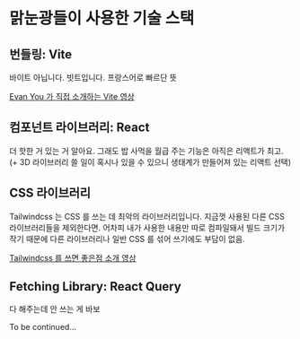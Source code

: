 # 맑눈광들이 사용한 기술 스택

## 번들링: Vite

바이트 아닙니다. 빗트입니다. 프랑스어로 빠르단 뜻

[Evan You 가 직접 소개하는 Vite 영상](https://www.youtube.com/watch?v=DkGV5F4XnfQ&t=17s)

## 컴포넌트 라이브러리: React

더 핫한 거 있는 거 알아요. 그래도 밥 사먹을 월급 주는 기능은 아직은 리액트가 최고. (+ 3D 라이브러리 쓸 일이 혹시나 있을 수 있으니 생태계가 만들어져 있는 리액트 선택)

## CSS 라이브러리

Tailwindcss 는 CSS 를 쓰는 데 최악의 라이브러리입니다. 지금껏 사용된 다른 CSS 라이브러리들을 제외한다면. 어차피 내가 사용한 내용만 따로 컴파일돼서 빌드 크기가 작기 때문에 다른 라이브러리나 일반 CSS 를 섞어 쓰기에도 부담이 없음.

[Tailwindcss 를 쓰면 좋은점 소개 영상](https://www.youtube.com/watch?v=lHZwlzOUOZ4)

## Fetching Library: React Query

다 해주는데 안 쓰는 게 바보

To be continued...
